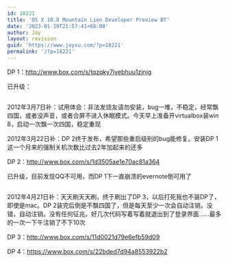 ```yaml
---
id: 18221
title: 'OS X 10.8 Mountain Lion Developer Preview BT'
date: '2023-01-19T21:57:41+08:00'
author: Jay
layout: revision
guid: 'https://www.jayxu.com/?p=18221'
permalink: '/?p=18221'
---
```


<!-- wp:paragraph -->
<p>DP 1：<a href="https://app.box.com/s/tqzqky7iyebhuu1zjnjg" target="_blank" rel="noopener">http://www.box.com/s/tqzqky7iyebhuu1zjnjg</a></p>
<!-- /wp:paragraph -->

<!-- wp:paragraph -->
<p>已升级：</p>
<!-- /wp:paragraph -->

<!-- wp:image {"id":13275,"linkDestination":"custom"} -->
<figure class="wp-block-image"><a href="http://www.jayxu.com/log/wp-content/uploads/2012/02/关于本机.png"><img src="http://www.jayxu.com/log/wp-content/uploads/2012/02/关于本机.png" alt="" class="wp-image-13275" title="关于本机"/></a></figure>
<!-- /wp:image -->

<!-- wp:paragraph -->
<p>2012年3月7日补：试用体会：非法发烧友请勿安装，bug一堆，不稳定，经常飘四国，或者没声音，或者合屏不进入休眠模式。今天早上准备开virtualbox装win 8，启动一次飘一次四国，稳定重现</p>
<!-- /wp:paragraph -->

<!-- wp:paragraph -->
<p>2012年3月22日补：DP 2终于发布，希望那些重启级别的bug能修复。安装DP 1这一个月来的强制关机次数比过去2年加起来的还多</p>
<!-- /wp:paragraph -->

<!-- wp:paragraph -->
<p>DP 2：<a href="http://www.box.com/s/1d3505ae1e70ac81a364" target="_blank" rel="noopener">http://www.box.com/s/1d3505ae1e70ac81a364</a></p>
<!-- /wp:paragraph -->

<!-- wp:paragraph -->
<p>已升级，目前发现QQ不可用，而DP 1下一直崩溃的evernote倒可用了</p>
<!-- /wp:paragraph -->

<!-- wp:image {"id":13342,"linkDestination":"custom"} -->
<figure class="wp-block-image"><a href="http://www.jayxu.com/log/wp-content/uploads/2012/02/关于本机1.png"><img src="http://www.jayxu.com/log/wp-content/uploads/2012/02/关于本机1.png" alt="" class="wp-image-13342" title="关于本机"/></a></figure>
<!-- /wp:image -->

<!-- wp:paragraph -->
<p>2012年4月21日补：天天刷天天刷，终于刷出了DP 3，以后打死我也不装DP了，即使是mac。DP 2装完后倒是不飘四国了，但是每天至少一次会自动注销，没错，自动注销，没有任何征兆。好几次代码写着写着就退出到了登录界面……最多的一次一下午注销了不下10次</p>
<!-- /wp:paragraph -->

<!-- wp:paragraph -->
<p>DP 3：<a href="http://www.box.com/s/11d0021d79e6efb59d09" target="_blank" rel="noopener">http://www.box.com/s/11d0021d79e6efb59d09</a></p>
<!-- /wp:paragraph -->

<!-- wp:paragraph -->
<p>DP 4：<a href="https://www.box.com/s/22bded7d94a8553922b2" target="_blank" rel="noopener">https://www.box.com/s/22bded7d94a8553922b2</a></p>
<!-- /wp:paragraph -->